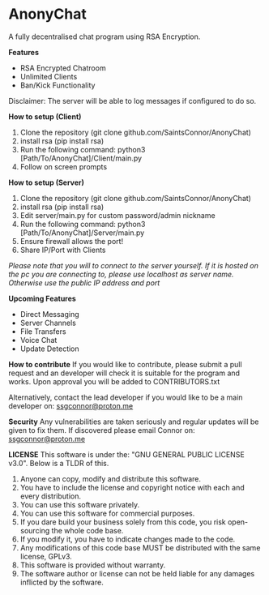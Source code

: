 # AnonyChat
A fully decentralised chat program using RSA Encryption.

**Features** 
- RSA Encrypted Chatroom
- Unlimited Clients 
- Ban/Kick Functionality

Disclaimer: The server will be able to log messages if configured to do so.

**How to setup (Client)**

1. Clone the repository (git clone github.com/SaintsConnor/AnonyChat)
2. install rsa (pip install rsa)
3. Run the following command: python3 [Path/To/AnonyChat]/Client/main.py
4. Follow on screen prompts


**How to setup (Server)**
1. Clone the repository (git clone github.com/SaintsConnor/AnonyChat)
2. install rsa (pip install rsa)
3. Edit server/main.py for custom password/admin nickname
4. Run the following command: python3 [Path/To/AnonyChat]/Server/main.py
5. Ensure firewall allows the port!
6. Share IP/Port with Clients 

*Please note that you will to connect to the server yourself. If it is hosted on the pc you are connecting to, please use localhost as server name. Otherwise use the public IP address and port*


**Upcoming Features** 
- Direct Messaging 
- Server Channels
- File Transfers
- Voice Chat
- Update Detection

**How to contribute**
If you would like to contribute, please submit a pull request and an developer will check it is suitable for the program and works. Upon approval you will be added to CONTRIBUTORS.txt

Alternatively, contact the lead developer if you would like to be a main developer on: ssgconnor@proton.me

**Security**
Any vulnerabilities are taken seriously and regular updates will be given to fix them. If discovered please email Connor on: ssgconnor@proton.me

**LICENSE**
This software is under the: "GNU GENERAL PUBLIC LICENSE v3.0". Below is a TLDR of this. 

1. Anyone can copy, modify and distribute this software.
2. You have to include the license and copyright notice with each and every distribution.
3. You can use this software privately.
4. You can use this software for commercial purposes.
5. If you dare build your business solely from this code, you risk open-sourcing the whole code base.
6. If you modify it, you have to indicate changes made to the code.
7. Any modifications of this code base MUST be distributed with the same license, GPLv3.
8. This software is provided without warranty.
9. The software author or license can not be held liable for any damages inflicted by the software.
